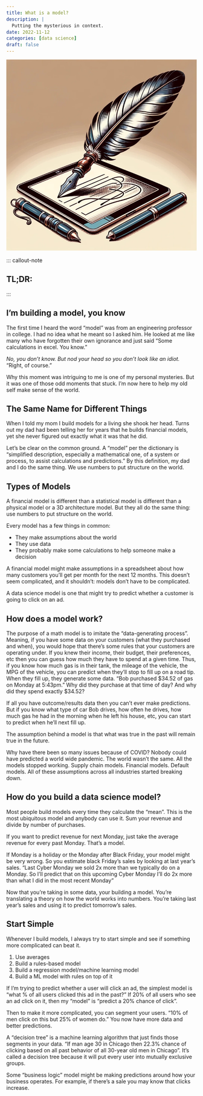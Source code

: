 ```yaml
---
title: What is a model?
description: |
  Putting the mysterious in context. 
date: 2022-11-12
categories: [data science]
draft: false
---
```


![](../write-despite-ai/photo.jpeg) 

::: callout-note
## TL;DR: 
:::

## I’m building a model, you know 

The first time I heard the word “model” was from an engineering professor in college. I had no idea what he meant so I asked him. He looked at me like many who have forgotten their own ignorance and just said “Some calculations in excel. You know.”

_No, you don’t know. But nod your head so you don’t look like an idiot._ “Right, of course.” 

Why this moment was intriguing to me is one of my personal mysteries. But it was one of those odd moments that stuck. I’m now here to help my old self make sense of the world. 

## The Same Name for Different Things

When I told my mom I build models for a living she shook her head. Turns out my dad had been telling her for years that he builds financial models, yet she never figured out exactly what it was that he did. 

Let’s be clear on the common ground. A “model” per the dictionary is “simplified description, especially a mathematical one, of a system or process, to assist calculations and predictions.” By this definition, my dad and I do the same thing. We use numbers to put structure on the world. 


## Types of Models

A financial model is different than a statistical model is different than a physical model or a 3D architecture model. But they all do the same thing: use numbers to put structure on the world. 

Every model has a few things in common:
- They make assumptions about the world 
- They use data
- They probably make some calculations to help someone make a decision

A financial model might make assumptions in a spreadsheet about how many customers you’ll get per month for the next 12 months. This doesn’t seem complicated, and it shouldn’t: models don’t have to be complicated. 

A data science model is one that might try to predict whether a customer is going to click on an ad. 

## How does a model work?

The purpose of a math model is to imitate the “data-generating process”. Meaning, if you have some data on your customers (what they purchased and when), you would hope that there’s some rules that your customers are operating under. If you knew their income, their budget, their preferences, etc then you can guess how much they have to spend at a given time. Thus, if you know how much gas is in their tank, the mileage of the vehicle, the MPG of the vehicle, you can predict when they’ll stop to fill up on a road tip. When they fill up, they generate some data. “Bob purchased $34.52 of gas on Monday at 5:43pm.” Why did they purchase at that time of day? And why did they spend exactly $34.52?

If all you have outcome/results data then you can’t ever make predictions. But if you know what type of car Bob drives, how often he drives, how much gas he had in the morning when he left his house, etc, you can start to predict when he’ll next fill up. 

The assumption behind a model is that what was true in the past will remain true in the future. 

Why have there been so many issues because of COVID? Nobody could have predicted a world wide pandemic. The world wasn’t the same. All the models stopped working. Supply chain models. Financial models. Default models. All of these assumptions across all industries started breaking down. 

## How do you build a data science model?

Most people build models every time they calculate the “mean”. This is the most ubiquitous model and anybody can use it. Sum your revenue and divide by number of purchases. 

If you want to predict revenue for next Monday, just take the average revenue for every past Monday. That’s a model. 

If Monday is a holiday or the Monday after Black Friday, your model might be very wrong. So you estimate black Friday’s sales by looking at last year’s sales. “Last Cyber Monday  we sold 2x more than we typically do on a Monday.  So I’ll predict that on this upcoming Cyber Monday I’ll do 2x more than what I did in the most recent Monday”

Now that you’re taking in some data, your building a model. You’re translating a theory on how the world works into numbers. You’re taking last year’s sales and using it to predict tomorrow’s sales. 

## Start Simple

Whenever I build models, I always try to start simple and see if something more complicated can beat it. 

1. Use averages 
1. Build a rules-based model
2. Build a regression model/machine learning model
3. Build a ML model with rules on top of it

If I’m trying to predict whether a user will click an ad, the simplest model is “what % of all users clicked this ad in the past?” If 20% of all users who see an ad click on it, then my “model” is “predict a 20% chance of click”.

Then to make it more complicated, you can segment your users. “10% of men click on this but 25% of women do.” You now have more data and better predictions. 

A “decision tree” is a machine learning algorithm that just finds those segments in your data. “If man age 30 in Chicago then 22.3% chance of clicking based on all past behavior of all 30-year old men in Chicago”. It’s called a decision tree because it will put every user into mutually exclusive groups. 

Some “business logic” model might be making predictions around how your business operates. For example, if there’s a sale you may know that clicks increase. 



